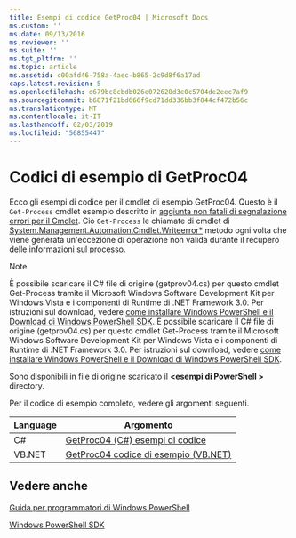 ```yaml
---
title: Esempi di codice GetProc04 | Microsoft Docs
ms.custom: ''
ms.date: 09/13/2016
ms.reviewer: ''
ms.suite: ''
ms.tgt_pltfrm: ''
ms.topic: article
ms.assetid: c00afd46-758a-4aec-b865-2c9d8f6a17ad
caps.latest.revision: 5
ms.openlocfilehash: d679bc8cbdb026e072628d3e0c5704de2eec7af9
ms.sourcegitcommit: b6871f21bd666f9cd71dd336bb3f844cf472b56c
ms.translationtype: MT
ms.contentlocale: it-IT
ms.lasthandoff: 02/03/2019
ms.locfileid: "56855447"
---
```

# <a name="getproc04-code-samples"></a>Codici di esempio di GetProc04

Ecco gli esempi di codice per il cmdlet di esempio GetProc04. Questo è il `Get-Process` cmdlet esempio descritto in [aggiunta non fatali di segnalazione errori per il Cmdlet](../cmdlet/adding-non-terminating-error-reporting-to-your-cmdlet.md). Ciò `Get-Process` le chiamate di cmdlet di [System.Management.Automation.Cmdlet.Writeerror*](/dotnet/api/System.Management.Automation.Cmdlet.WriteError) metodo ogni volta che viene generata un'eccezione di operazione non valida durante il recupero delle informazioni sul processo.

> [!NOTE]
> È possibile scaricare il C# file di origine (getprov04.cs) per questo cmdlet Get-Process tramite il Microsoft Windows Software Development Kit per Windows Vista e i componenti di Runtime di .NET Framework 3.0. Per istruzioni sul download, vedere [come installare Windows PowerShell e il Download di Windows PowerShell SDK](/powershell/developer/installing-the-windows-powershell-sdk).
> È possibile scaricare il C# file di origine (getprov04.cs) per questo cmdlet Get-Process tramite il Microsoft Windows Software Development Kit per Windows Vista e i componenti di Runtime di .NET Framework 3.0. Per istruzioni sul download, vedere [come installare Windows PowerShell e il Download di Windows PowerShell SDK](/powershell/developer/installing-the-windows-powershell-sdk).
>
> Sono disponibili in file di origine scaricato il  **\<esempi di PowerShell >** directory.

Per il codice di esempio completo, vedere gli argomenti seguenti.

|Language|Argomento|
|--------------|-----------|
|C#|[GetProc04 (C#) esempi di codice](./getproc04-csharp-sample-code.md)|
|VB.NET|[GetProc04 codice di esempio (VB.NET)](./getproc04-vb-net-sample-code.md)|

## <a name="see-also"></a>Vedere anche

[Guida per programmatori di Windows PowerShell](./windows-powershell-programmer-s-guide.md)

[Windows PowerShell SDK](../windows-powershell-reference.md)